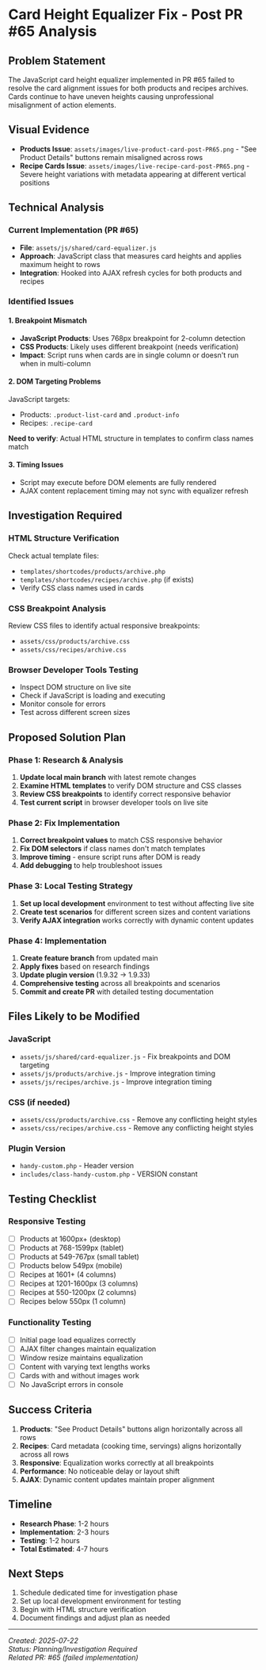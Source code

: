 # Card Height Equalizer Fix - Post PR #65 Analysis

## Problem Statement
The JavaScript card height equalizer implemented in PR #65 failed to resolve the card alignment issues for both products and recipes archives. Cards continue to have uneven heights causing unprofessional misalignment of action elements.

## Visual Evidence
- **Products Issue**: `assets/images/live-product-card-post-PR65.png` - "See Product Details" buttons remain misaligned across rows
- **Recipe Cards Issue**: `assets/images/live-recipe-card-post-PR65.png` - Severe height variations with metadata appearing at different vertical positions

## Technical Analysis

### Current Implementation (PR #65)
- **File**: `assets/js/shared/card-equalizer.js`
- **Approach**: JavaScript class that measures card heights and applies maximum height to rows
- **Integration**: Hooked into AJAX refresh cycles for both products and recipes

### Identified Issues

#### 1. Breakpoint Mismatch
- **JavaScript Products**: Uses 768px breakpoint for 2-column detection
- **CSS Products**: Likely uses different breakpoint (needs verification)
- **Impact**: Script runs when cards are in single column or doesn't run when in multi-column

#### 2. DOM Targeting Problems
JavaScript targets:
- Products: `.product-list-card` and `.product-info`
- Recipes: `.recipe-card`

**Need to verify**: Actual HTML structure in templates to confirm class names match

#### 3. Timing Issues
- Script may execute before DOM elements are fully rendered
- AJAX content replacement timing may not sync with equalizer refresh

## Investigation Required

### HTML Structure Verification
Check actual template files:
- `templates/shortcodes/products/archive.php`
- `templates/shortcodes/recipes/archive.php` (if exists)
- Verify CSS class names used in cards

### CSS Breakpoint Analysis
Review CSS files to identify actual responsive breakpoints:
- `assets/css/products/archive.css`
- `assets/css/recipes/archive.css`

### Browser Developer Tools Testing
- Inspect DOM structure on live site
- Check if JavaScript is loading and executing
- Monitor console for errors
- Test across different screen sizes

## Proposed Solution Plan

### Phase 1: Research & Analysis
1. **Update local main branch** with latest remote changes
2. **Examine HTML templates** to verify DOM structure and CSS classes
3. **Review CSS breakpoints** to identify correct responsive behavior
4. **Test current script** in browser developer tools on live site

### Phase 2: Fix Implementation
1. **Correct breakpoint values** to match CSS responsive behavior
2. **Fix DOM selectors** if class names don't match templates
3. **Improve timing** - ensure script runs after DOM is ready
4. **Add debugging** to help troubleshoot issues

### Phase 3: Local Testing Strategy
1. **Set up local development** environment to test without affecting live site
2. **Create test scenarios** for different screen sizes and content variations
3. **Verify AJAX integration** works correctly with dynamic content updates

### Phase 4: Implementation
1. **Create feature branch** from updated main
2. **Apply fixes** based on research findings
3. **Update plugin version** (1.9.32 → 1.9.33)
4. **Comprehensive testing** across all breakpoints and scenarios
5. **Commit and create PR** with detailed testing documentation

## Files Likely to be Modified

### JavaScript
- `assets/js/shared/card-equalizer.js` - Fix breakpoints and DOM targeting
- `assets/js/products/archive.js` - Improve integration timing
- `assets/js/recipes/archive.js` - Improve integration timing

### CSS (if needed)
- `assets/css/products/archive.css` - Remove any conflicting height styles
- `assets/css/recipes/archive.css` - Remove any conflicting height styles

### Plugin Version
- `handy-custom.php` - Header version
- `includes/class-handy-custom.php` - VERSION constant

## Testing Checklist

### Responsive Testing
- [ ] Products at 1600px+ (desktop)
- [ ] Products at 768-1599px (tablet)
- [ ] Products at 549-767px (small tablet)
- [ ] Products below 549px (mobile)
- [ ] Recipes at 1601+ (4 columns)
- [ ] Recipes at 1201-1600px (3 columns)
- [ ] Recipes at 550-1200px (2 columns)
- [ ] Recipes below 550px (1 column)

### Functionality Testing
- [ ] Initial page load equalizes correctly
- [ ] AJAX filter changes maintain equalization
- [ ] Window resize maintains equalization
- [ ] Content with varying text lengths works
- [ ] Cards with and without images work
- [ ] No JavaScript errors in console

## Success Criteria
1. **Products**: "See Product Details" buttons align horizontally across all rows
2. **Recipes**: Card metadata (cooking time, servings) aligns horizontally across all rows
3. **Responsive**: Equalization works correctly at all breakpoints
4. **Performance**: No noticeable delay or layout shift
5. **AJAX**: Dynamic content updates maintain proper alignment

## Timeline
- **Research Phase**: 1-2 hours
- **Implementation**: 2-3 hours  
- **Testing**: 1-2 hours
- **Total Estimated**: 4-7 hours

## Next Steps
1. Schedule dedicated time for investigation phase
2. Set up local development environment for testing
3. Begin with HTML structure verification
4. Document findings and adjust plan as needed

---
*Created: 2025-07-22*  
*Status: Planning/Investigation Required*  
*Related PR: #65 (failed implementation)*